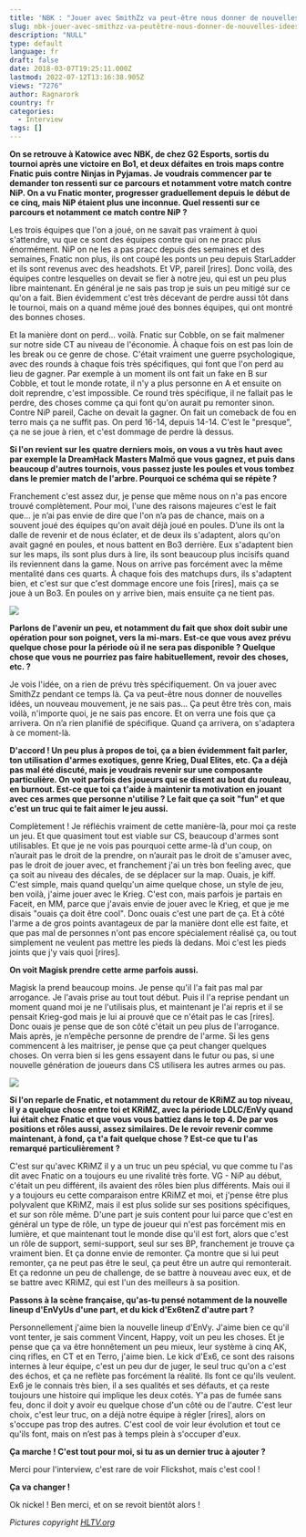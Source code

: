 ```yaml
---
title: 'NBK : "Jouer avec SmithZz va peut-être nous donner de nouvelles idées"'
slug: nbk-jouer-avec-smithzz-va-peutêtre-nous-donner-de-nouvelles-idees
description: "NULL"
type: default
language: fr
draft: false
date: 2018-03-07T19:25:11.000Z
lastmod: 2022-07-12T13:16:38.905Z
views: "7276"
author: Ragnarork
country: fr
categories:
  - Interview
tags: []
---
```

**On se retrouve à Katowice avec NBK, de chez G2 Esports, sortis du tournoi après une victoire en Bo1, et deux défaites en trois maps contre Fnatic puis contre Ninjas in Pyjamas. Je voudrais commencer par te demander ton ressenti sur ce parcours et notamment votre match contre NiP. On a vu Fnatic monter, progresser graduellement depuis le début de ce cinq, mais NiP étaient plus une inconnue. Quel ressenti sur ce parcours et notamment ce match contre NiP ?**

Les trois équipes que l'on a joué, on ne savait pas vraiment à quoi s'attendre, vu que ce sont des équipes contre qui on ne pracc plus énormément. NiP on ne les a pas pracc depuis des semaines et des semaines, Fnatic non plus, ils ont coupé les ponts un peu depuis StarLadder et ils sont revenus avec des headshots. Et VP, pareil \[rires\]. Donc voilà, des équipes contre lesquelles on devait se fier à notre jeu, qui est un peu plus libre maintenant. En général je ne sais pas trop je suis un peu mitigé sur ce qu'on a fait. Bien évidemment c'est très décevant de perdre aussi tôt dans le tournoi, mais on a quand même joué des bonnes équipes, qui ont montré des bonnes choses. 

Et la manière dont on perd... voilà. Fnatic sur Cobble, on se fait malmener sur notre side CT au niveau de l'économie. À chaque fois on est pas loin de les break ou ce genre de chose. C'était vraiment une guerre psychologique, avec des rounds à chaque fois très spécifiques, qui font que l'on perd au lieu de gagner. Par exemple à un moment ils ont fait un fake en B sur Cobble, et tout le monde rotate, il n'y a plus personne en A et ensuite on doit reprendre, c'est impossible. Ce round très spécifique, il ne fallait pas le perdre, des choses comme ça qui font qu'on aurait pu remonter sinon. Contre NiP pareil, Cache on devait la gagner. On fait un comeback de fou en terro mais ça ne suffit pas. On perd 16-14, depuis 14-14\. C'est le "presque", ça ne se joue à rien, et c'est dommage de perdre là dessus.

**Si l'on revient sur les quatre derniers mois, on vous a vu très haut avec par exemple la DreamHack Masters Malmö que vous gagnez, et puis dans beaucoup d'autres tournois, vous passez juste les poules et vous tombez dans le premier match de l'arbre. Pourquoi ce schéma qui se répète ?**

Franchement c'est assez dur, je pense que même nous on n'a pas encore trouvé complètement. Pour moi, l'une des raisons majeures c'est le fait que... je n’ai pas envie de dire que l'on n’a pas de chance, mais on a souvent joué des équipes qu'on avait déjà joué en poules. D’une ils ont la dalle de revenir et de nous éclater, et de deux ils s'adaptent, alors qu'on avait gagné en poules, et nous battent en Bo3 derrière. Eux s'adaptent bien sur les maps, ils sont plus durs à lire, ils sont beaucoup plus incisifs quand ils reviennent dans la game. Nous on arrive pas forcément avec la même mentalité dans ces quarts. À chaque fois des matchups durs, ils s'adaptent bien, et c'est sur que c'est dommage encore une fois \[rires\], mais ça se joue à un Bo3\. En poules on y arrive bien, mais ensuite ça ne tient pas.

![](/images/articles/5a9bf02273c0e/images/2vmwnHM27IS2hZswcaOm4ZmtNVSuyhrWsB5kdeGl.jpeg)

**Parlons de l'avenir un peu, et notamment du fait que shox doit subir une opération pour son poignet, vers la mi-mars. Est-ce que vous avez prévu quelque chose pour la période où il ne sera pas disponible ? Quelque chose que vous ne pourriez pas faire habituellement, revoir des choses, etc. ?**

Je vois l'idée, on a rien de prévu très spécifiquement. On va jouer avec SmithZz pendant ce temps là. Ça va peut-être nous donner de nouvelles idées, un nouveau mouvement, je ne sais pas... Ça peut être très con, mais voilà, n'importe quoi, je ne sais pas encore. Et on verra une fois que ça arrivera. On n’a rien planifié de spécifique. Quand ça arrivera, on s'adaptera à ce moment-là.

**D'accord ! Un peu plus à propos de toi, ça a bien évidemment fait parler, ton utilisation d'armes exotiques, genre Krieg, Dual Elites, etc. Ça a déjà pas mal été discuté, mais je voudrais revenir sur une composante particulière. On voit parfois des joueurs qui se disent au bout du rouleau, en burnout. Est-ce que toi ça t'aide à maintenir ta motivation en jouant avec ces armes que personne n'utilise ? Le fait que ça soit "fun" et que c'est un truc qui te fait aimer le jeu aussi.**

Complètement ! Je réfléchis vraiment de cette manière-là, pour moi ça reste un jeu. Et que quasiment tout est viable sur CS, beaucoup d'armes sont utilisables. Et que je ne vois pas pourquoi cette arme-là d'un coup, on n’aurait pas le droit de la prendre, on n’aurait pas le droit de s'amuser avec, pas le droit de jouer avec, et franchement j'ai un très bon feeling avec, que ça soit au niveau des décales, de se déplacer sur la map. Ouais, je kiff. C'est simple, mais quand quelqu'un aime quelque chose, un style de jeu, ben voilà, j'aime jouer avec le Krieg. C'est con, mais parfois je partais en Faceit, en MM, parce que j'avais envie de jouer avec le Krieg, et que je me disais "ouais ça doit être cool". Donc ouais c'est une part de ça. Et à côté l'arme a de gros points avantageux de par la manière dont elle est faite, et que pas mal de personnes n'ont pas encore spécialement réalisé ça, ou tout simplement ne veulent pas mettre les pieds là dedans. Moi c'est les pieds joints que j'y vais quoi \[rires\].

**On voit Magisk prendre cette arme parfois aussi.**

Magisk la prend beaucoup moins. Je pense qu'il l'a fait pas mal par arrogance. Je l'avais prise au tout tout début. Puis il l'a reprise pendant un moment quand moi je ne l'utilisais plus, et maintenant je l'ai repris et il se pensait Krieg-god mais je lui ai prouvé que ce n'était pas le cas \[rires\]. Donc ouais je pense que de son côté c'était un peu plus de l'arrogance. Mais après, je n’empêche personne de prendre de l'arme. Si les gens commencent à les maitriser, je pense que ça peut changer quelques choses. On verra bien si les gens essayent dans le futur ou pas, si une nouvelle génération de joueurs dans CS utilisera les autres armes ou pas.

![](/images/articles/5a9bf02273c0e/images/eLmpLJ00eiRSkCgmEzG98EwUmiZglHG9cLdetrfm.jpeg)

**Si l'on reparle de Fnatic, et notamment du retour de KRiMZ au top niveau, il y a quelque chose entre toi et KRiMZ, avec la période LDLC/EnVy quand lui était chez Fnatic et que vous vous battiez dans le top 4\. De par vos positions et rôles aussi, assez similaires. De le revoir revenir comme maintenant, à fond, ça t'a fait quelque chose ? Est-ce que tu l'as remarqué particulièrement ?**

C'est sur qu'avec KRiMZ il y a un truc un peu spécial, vu que comme tu l'as dit avec Fnatic on a toujours eu une rivalité très forte. VG - NiP au début, c'était un peu différent, ils avaient des rôles bien plus différents. Mais oui il y a toujours eu cette comparaison entre KRiMZ et moi, et j'pense être plus polyvalent que KRiMZ, mais il est plus solide sur ses positions spécifiques, et sur son rôle même. D'une part je suis content pour lui parce que c'est en général un type de rôle, un type de joueur qui n'est pas forcément mis en lumière, et que maintenant tout le monde dise qu'il est fort, alors que c'est un rôle de support, semi-support, seul sur ses BP, franchement je trouve ça vraiment bien. Et ça donne envie de remonter. Ça montre que si lui peut remonter, ça ne peut pas être le seul, ça peut être un autre qui remonterait. Et ça redonne un peu de challenge, de se battre à nouveau avec eux, et de se battre avec KRiMZ, qui est l'un des meilleurs à sa position.

**Passons à la scène française, qu'as-tu pensé notamment de la nouvelle lineup d'EnVyUs d'une part, et du kick d'Ex6tenZ d'autre part ?**

Personnellement j'aime bien la nouvelle lineup d'EnVy. J'aime bien ce qu'il vont tenter, je sais comment Vincent, Happy, voit un peu les choses. Et je pense que ça va être honnêtement un peu mieux, leur système à cinq AK, cinq rifles, en CT et en Terro, j'aime bien. Le kick d'Ex6, ce sont des raisons internes à leur équipe, c'est un peu dur de juger, le seul truc qu'on a c'est des échos, et ça ne reflète pas forcément la réalité. Ils font ce qu'ils veulent. Ex6 je le connais très bien, il a ses qualités et ses défauts, et ça reste toujours une histoire qui implique les deux cotés. Y'a pas de fumée sans feu, donc il doit y avoir eu quelque chose d'un côté ou de l'autre. C'est leur choix, c'est leur truc, on a déjà notre équipe à régler \[rires\], alors on s'occupe pas trop des autres. C'est cool de voir leur évolution et tout ce qu'ils font, mais on n’est pas à temps plein à s'occuper d'eux.

**Ça marche ! C'est tout pour moi, si tu as un dernier truc à ajouter ?**

Merci pour l'interview, c'est rare de voir Flickshot, mais c'est cool !

**Ça va changer !** 

Ok nickel ! Ben merci, et on se revoit bientôt alors !

_Pictures copyright [HLTV.org](https://HLTV.org)_
